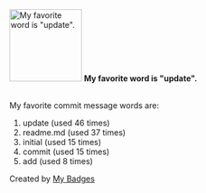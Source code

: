 <img src="https://my-badges.github.io/my-badges/favorite-word.png" alt="My favorite word is &quot;update&quot;." title="My favorite word is &quot;update&quot;." width="128">
<strong>My favorite word is &quot;update&quot;.</strong>
<br><br>

My favorite commit message words are:

1. update (used 46 times)
2. readme.md (used 37 times)
3. initial (used 15 times)
4. commit (used 15 times)
5. add (used 8 times)


Created by <a href="https://github.com/my-badges/my-badges">My Badges</a>